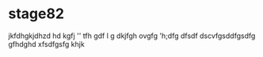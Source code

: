 # stage82
jkfdhgkjdhzd
hd kgfj ''
tfh gdf l
g dkjfgh ovgfg
'h;dfg
dfsdf
dscvfgsddfgsdfg
gfhdghd
xfsdfgsfg
khjk
